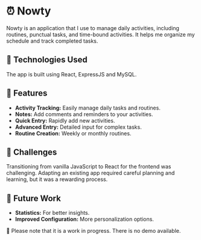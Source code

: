 # ⏰ Nowty

Nowty is an application that I use to manage daily activities, including routines, punctual tasks, and time-bound activities. It helps me organize my schedule and track completed tasks.

## 🚀 Technologies Used

The app is built using React, ExpressJS and MySQL.

## 🌟 Features

- **Activity Tracking:** Easily manage daily tasks and routines.
- **Notes:** Add comments and reminders to your activities.
- **Quick Entry:** Rapidly add new activities.
- **Advanced Entry:** Detailed input for complex tasks.
- **Routine Creation:** Weekly or monthly routines.

## 🤔 Challenges

Transitioning from vanilla JavaScript to React for the frontend was challenging. Adapting an existing app required careful planning and learning, but it was a rewarding process.

## 🔮 Future Work

- **Statistics:** For better insights.
- **Improved Configuration:** More personalization options.

👷 Please note that it is a work in progress. There is no demo available. 
